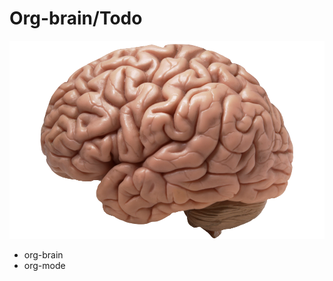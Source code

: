 # Org-brain/Todo

![](https://raw.githubusercontent.com/bu6hunt3r/brain/master/brain.png)
- org-brain
- org-mode

